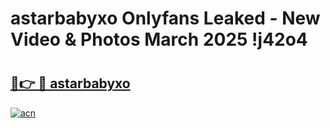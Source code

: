 # astarbabyxo Onlyfans Leaked - New Video & Photos March 2025 !j42o4

# <h2><a href="https://nc0rhm.iuczelnia.edu.pl?title=astarbabyxo&ref=j42o4">🔗👉 🔴 astarbabyxo</a></h2>

[![acn](https://github.com/user-attachments/assets/0f9c940e-d8b0-45ae-aac7-cd30a18b3e1c)](https://nc0rhm.iuczelnia.edu.pl?title=astarbabyxo&ref=j42o4)

